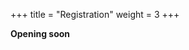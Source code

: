 +++
title = "Registration"
weight = 3
+++

**Opening soon**

<!---

**TODO** 

- Add link to registration form
- On-site or online? (If online is a possibility!)
- Abstract submission
- Deadlines

--->
